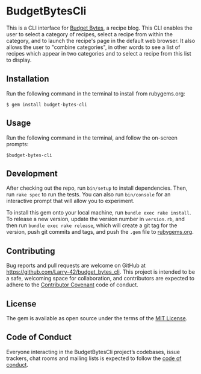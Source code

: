 # BudgetBytesCli

This is a CLI interface for [Budget Bytes](https://www.budgetbytes.com), a recipe blog.  This CLI enables the user to select a category of recipes, select a recipe from within the category, and to launch the recipe's page in the default web browser.  It also allows the user to "combine categories", in other words to see a list of recipes which appear in two categories and to select a recipe from this list to display.

## Installation

Run the following command in the terminal to install from rubygems.org:

    $ gem install budget-bytes-cli

## Usage

Run the following command in the terminal, and follow the on-screen prompts:
    
    $budget-bytes-cli

## Development

After checking out the repo, run `bin/setup` to install dependencies. Then, run `rake spec` to run the tests. You can also run `bin/console` for an interactive prompt that will allow you to experiment.

To install this gem onto your local machine, run `bundle exec rake install`. To release a new version, update the version number in `version.rb`, and then run `bundle exec rake release`, which will create a git tag for the version, push git commits and tags, and push the `.gem` file to [rubygems.org](https://rubygems.org).

## Contributing

Bug reports and pull requests are welcome on GitHub at https://github.com/Larry-42/budget_bytes_cli. This project is intended to be a safe, welcoming space for collaboration, and contributors are expected to adhere to the [Contributor Covenant](http://contributor-covenant.org) code of conduct.

## License

The gem is available as open source under the terms of the [MIT License](http://opensource.org/licenses/MIT).

## Code of Conduct

Everyone interacting in the BudgetBytesCli project’s codebases, issue trackers, chat rooms and mailing lists is expected to follow the [code of conduct](https://github.com/Larry-42/budget-bytes-cli/CODE_OF_CONDUCT.md).
